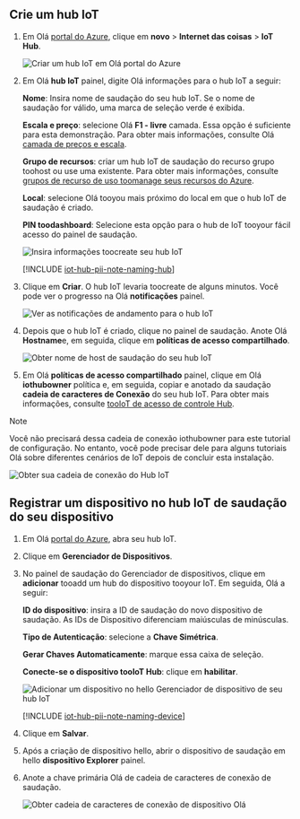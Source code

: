 ## <a name="create-an-iot-hub"></a>Crie um hub IoT

1. Em Olá [portal do Azure](https://portal.azure.com/), clique em **novo** > **Internet das coisas** > **IoT Hub**.

   ![Criar um hub IoT em Olá portal do Azure](../articles/iot-hub/media/iot-hub-create-hub-and-device/1_create-azure-iot-hub-portal.png)
2. Em Olá **hub IoT** painel, digite Olá informações para o hub IoT a seguir:

     **Nome**: Insira nome de saudação do seu hub IoT. Se o nome de saudação for válido, uma marca de seleção verde é exibida.

     **Escala e preço**: selecione Olá **F1 - livre** camada. Essa opção é suficiente para esta demonstração. Para obter mais informações, consulte Olá [camada de preços e escala](https://azure.microsoft.com/pricing/details/iot-hub/).

     **Grupo de recursos**: criar um hub IoT de saudação do recurso grupo toohost ou use uma existente. Para obter mais informações, consulte [grupos de recurso de uso toomanage seus recursos do Azure](../articles/azure-resource-manager/resource-group-portal.md).

     **Local**: selecione Olá tooyou mais próximo do local em que o hub IoT de saudação é criado.

     **PIN toodashboard**: Selecione esta opção para o hub de IoT tooyour fácil acesso do painel de saudação.

   ![Insira informações toocreate seu hub IoT](../articles/iot-hub/media/iot-hub-create-hub-and-device/2_fill-in-fields-for-azure-iot-hub-portal.png)

   [!INCLUDE [iot-hub-pii-note-naming-hub](iot-hub-pii-note-naming-hub.md)]

3. Clique em **Criar**. O hub IoT levaria toocreate de alguns minutos. Você pode ver o progresso na Olá **notificações** painel.

   ![Ver as notificações de andamento para o hub IoT](../articles/iot-hub/media/iot-hub-create-hub-and-device/3_notification-azure-iot-hub-creation-progress-portal.png)

4. Depois que o hub IoT é criado, clique no painel de saudação. Anote Olá **Hostname**e, em seguida, clique em **políticas de acesso compartilhado**.

   ![Obter nome de host de saudação do seu hub IoT](../articles/iot-hub/media/iot-hub-create-hub-and-device/4_get-azure-iot-hub-hostname-portal.png)

5. Em Olá **políticas de acesso compartilhado** painel, clique em Olá **iothubowner** política e, em seguida, copiar e anotado da saudação **cadeia de caracteres de Conexão** do seu hub IoT. Para obter mais informações, consulte [tooIoT de acesso de controle Hub](../articles/iot-hub/iot-hub-devguide-security.md).

> [!NOTE] 
Você não precisará dessa cadeia de conexão iothubowner para este tutorial de configuração. No entanto, você pode precisar dele para alguns tutoriais Olá sobre diferentes cenários de IoT depois de concluir esta instalação.

   ![Obter sua cadeia de conexão do Hub IoT](../articles/iot-hub/media/iot-hub-create-hub-and-device/5_get-azure-iot-hub-connection-string-portal.png)

## <a name="register-a-device-in-hello-iot-hub-for-your-device"></a>Registrar um dispositivo no hub IoT de saudação do seu dispositivo

1. Em Olá [portal do Azure](https://portal.azure.com/), abra seu hub IoT.

2. Clique em **Gerenciador de Dispositivos**.
3. No painel de saudação do Gerenciador de dispositivos, clique em **adicionar** tooadd um hub do dispositivo tooyour IoT. Em seguida, Olá a seguir:

   **ID do dispositivo**: insira a ID de saudação do novo dispositivo de saudação. As IDs de Dispositivo diferenciam maiúsculas de minúsculas.

   **Tipo de Autenticação**: selecione a **Chave Simétrica**.

   **Gerar Chaves Automaticamente**: marque essa caixa de seleção.

   **Conecte-se o dispositivo tooIoT Hub**: clique em **habilitar**.

   ![Adicionar um dispositivo no hello Gerenciador de dispositivo de seu hub IoT](../articles/iot-hub/media/iot-hub-create-hub-and-device/6_add-device-in-azure-iot-hub-device-explorer-portal.png)

   [!INCLUDE [iot-hub-pii-note-naming-device](iot-hub-pii-note-naming-device.md)]

4. Clique em **Salvar**.
5. Após a criação de dispositivo hello, abrir o dispositivo de saudação em hello **dispositivo Explorer** painel.
6. Anote a chave primária Olá de cadeia de caracteres de conexão de saudação.

   ![Obter cadeia de caracteres de conexão de dispositivo Olá](../articles/iot-hub/media/iot-hub-create-hub-and-device/7_get-device-connection-string-in-device-explorer-portal.png)

